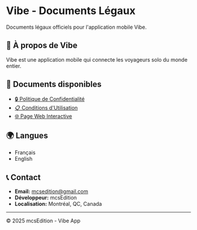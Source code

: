 # Vibe - Documents Légaux

Documents légaux officiels pour l'application mobile Vibe.

## 📱 À propos de Vibe
Vibe est une application mobile qui connecte les voyageurs solo du monde entier.

## 📄 Documents disponibles

- [🔒 Politique de Confidentialité](./privacy-policy.md)
- [📋 Conditions d'Utilisation](./terms-of-service.md)
- [🌐 Page Web Interactive](https://votre-username.github.io/vibe-legal/)

## 🌍 Langues
- Français
- English

## 📞 Contact
- **Email:** mcsedition@gmail.com
- **Développeur:** mcsEdition
- **Localisation:** Montréal, QC, Canada

---
© 2025 mcsEdition - Vibe App
